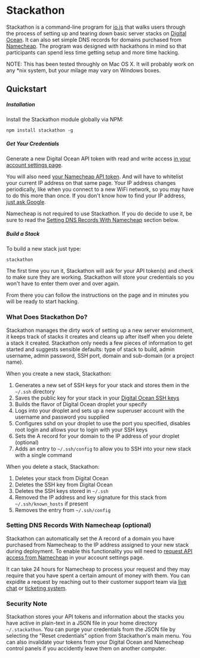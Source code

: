 # Stackathon

Stackathon is a command-line program for [io.js](https://iojs.org/en/index.html) that walks users through the process of setting up and tearing down basic server stacks on [Digital Ocean](https://www.digitalocean.com/). It can also set simple DNS records for domains purchased from [Namecheap](https://www.namecheap.com/). The program was designed with hackathons in mind so that participants can spend less time getting setup and more time hacking.

NOTE: This has been tested throughly on Mac OS X. It will probably work on any *nix system, but your milage may vary on Windows boxes.

## Quickstart

##### Installation

Install the Stackathon module globally via NPM:

```
npm install stackathon -g
```

##### Get Your Credentials

Generate a new Digital Ocean API token with read and write access [in your account settings page](https://cloud.digitalocean.com/settings/tokens/new).

You will also need [your Namecheap API  token](https://manage.www.namecheap.com/myaccount/modify-profile-api.asp?APIACCESS.x=1&rkey=NC). And will have to whitelist your current IP address on that same page. Your IP address changes periodically, like when you connect to a new WiFi network, so you may have to do this more than once. If you don't know how to find your IP address, [just ask Google](https://www.google.com/#q=what+is+my+ip+address).

Namecheap is not required to use Stackathon. If you do decide to use it, be sure to read the [Setting DNS Records With Namecheap](#setting-dns-records-with-namecheap-optional) section below.

##### Build a Stack

To build a new stack just type:

```
stackathon
```

The first time you run it, Stackathon will ask for your API token(s) and check to make sure they are working. Stackathon will store your credentials so you won't have to enter them over and over again.

From there you can follow the instructions on the page and in minutes you will be ready to start hacking.

### What Does Stackathon Do?

Stackathon manages the dirty work of setting up a new server enviornment, it keeps track of stacks it creates and cleans up after itself when you delete a stack it created. Stackathon only needs a few pieces of information to get started and suggests sensible defaults: type of stack to build, admin username, admin password, SSH port, domain and sub-domain (or a project name).

When you create a new stack, Stackathon:

1. Generates a new set of SSH keys for your stack and stores them in the `~/.ssh` directory
2. Saves the public key for your stack in your [Digital Ocean SSH keys](https://cloud.digitalocean.com/settings/security)
3. Builds the flavor of Digital Ocean droplet your specify
4. Logs into your droplet and sets up a new superuser account with the username and password you supplied
5. Configures sshd on your droplet to use the port you specified, disables root login and allows your to login with your SSH keys
6. Sets the A record for your domain to the IP address of your droplet (optional)
5. Adds an entry to `~/.ssh/config` to allow you to SSH into your new stack with a single command

When you delete a stack, Stackathon:

1. Deletes your stack from Digital Ocean
2. Deletes the SSH key from Digital Ocean
3. Deletes the SSH keys stored in `~/.ssh`
4. Removed the IP address and key signature for this stack from `~/.ssh/known_hosts` if present
5. Removes the entry from `~/.ssh/config`

### Setting DNS Records With Namecheap (optional)

Stackathon can automatically set the A record of a domain you have purchased from Namecheap to the IP address assigned to your new stack during deployment. To enable this functionality you will need to [request API access from Namecheap](https://manage.www.namecheap.com/myaccount/modify-profile-api.asp?APIACCESS.x=1&rkey=NC) in your account settings page.

It can take 24 hours for Namecheap to process your request and they may require that you have spent a certain amount of money with them. You can expidite a request by reaching out to their customer support team via [live chat](https://support.namecheap.com/livesupport.php) or [ticketing system](https://support.namecheap.com/).

### Security Note

Stackathon stores your API tokens and information about the stacks you have active in plain-text in a JSON file in your home directory `~/.stackathon`. You can purge your credentials from the JSON file by selecting the "Reset credentials" option from Stackathon's main menu. You can also invalidate your tokens from your Digital Ocean and Namecheap control panels if you accidently leave them on another computer.